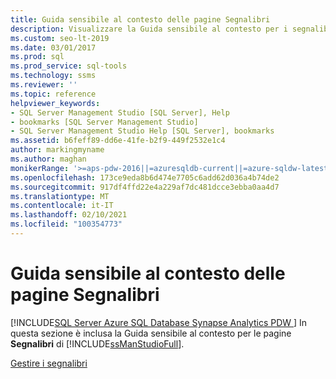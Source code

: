 ```yaml
---
title: Guida sensibile al contesto delle pagine Segnalibri
description: Visualizzare la Guida sensibile al contesto per i segnalibri.
ms.custom: seo-lt-2019
ms.date: 03/01/2017
ms.prod: sql
ms.prod_service: sql-tools
ms.technology: ssms
ms.reviewer: ''
ms.topic: reference
helpviewer_keywords:
- SQL Server Management Studio [SQL Server], Help
- bookmarks [SQL Server Management Studio]
- SQL Server Management Studio Help [SQL Server], bookmarks
ms.assetid: b6feff89-dd6e-41fe-b2f9-449f2532e1c4
author: markingmyname
ms.author: maghan
monikerRange: '>=aps-pdw-2016||=azuresqldb-current||=azure-sqldw-latest||>=sql-server-2016||>=sql-server-linux-2017||=azuresqldb-mi-current'
ms.openlocfilehash: 173ce9eda8b6d474e7705c6add62d036a4b74de2
ms.sourcegitcommit: 917df4ffd22e4a229af7dc481dcce3ebba0aa4d7
ms.translationtype: MT
ms.contentlocale: it-IT
ms.lasthandoff: 02/10/2021
ms.locfileid: "100354773"
---
```

# <a name="bookmarks-f1-help"></a>Guida sensibile al contesto delle pagine Segnalibri
[!INCLUDE[SQL Server Azure SQL Database Synapse Analytics PDW ](../../includes/applies-to-version/sql-asdb-asdbmi-asa-pdw.md)]
  In questa sezione è inclusa la Guida sensibile al contesto per le pagine **Segnalibri** di [!INCLUDE[ssManStudioFull](../../includes/ssmanstudiofull-md.md)].  
  
 [Gestire i segnalibri](./manage-bookmarks.md)  
  
